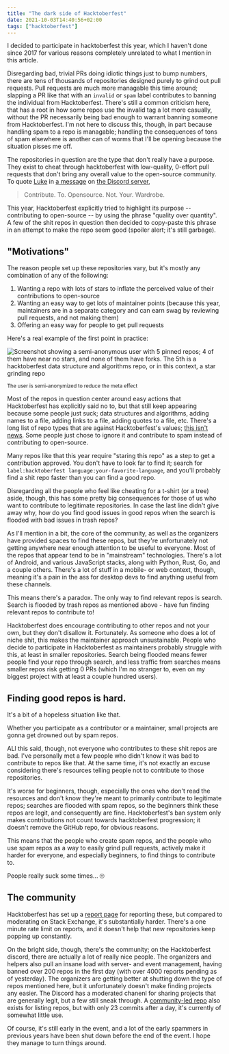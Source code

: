 ```yaml
---
title: "The dark side of Hacktoberfest"
date: 2021-10-03T14:40:56+02:00
tags: ["hacktoberfest"]
---
```


I decided to participate in hacktoberfest this year, which I haven't done since 2017 for various reasons completely unrelated to what I mention in this article.

Disregarding bad, trivial PRs doing idiotic things just to bump numbers, there are tens of thousands of repositories designed purely to grind out pull requests. Pull requests are much more managable this time around; slapping a PR like that with an `invalid` or `spam` label contributes to banning the individual from Hacktoberfest. There's still a common criticism here, that has a root in how some repos use the invalid tag a lot more casually, without the PR necessarily being bad enough to warrant banning someone from Hacktoberfest. I'm not here to discuss this, though, in part because handling spam to a repo is managable; handling the consequences of tons of spam elsewhere is another can of worms that I'll be opening because the situation pisses me off.

The repositories in question are the type that don't really have a purpose. They exist to cheat through hacktoberfest with low-quality, 0-effort pull requests that don't bring any overall value to the open-source community. To quote [Luke](https://github.com/lukeocodes) in [a message](https://discord.com/channels/720788516837261322/735506302784110652/893475002920361994) on [the Discord server](//discord.gg/hacktoberfest),

> Contribute. To. Opensource. Not. Your. Wardrobe.

This year, Hacktoberfest explicitly tried to highlight its purpose -- contributing to open-source -- by using the phrase "quality over quantity". A few of the shit repos in question then decided to copy-paste this phrase in an attempt to make the repo seem good (spoiler alert; it's still garbage).

## "Motivations"

The reason people set up these repositories vary, but it's mostly any combination of any of the following:

1. Wanting a repo with lots of stars to inflate the perceived value of their contributions to open-source
2. Wanting an easy way to get lots of maintainer points (because this year, maintainers are in a separate category and can earn swag by reviewing pull requests, and not making them)
3. Offering an easy way for people to get pull requests

Here's a real example of the first point in practice:

![Screenshot showing a semi-anonymous user with 5 pinned repos; 4 of them have near no stars, and none of them have forks. The 5th is a hacktoberfest data structure and algorithms repo, or in this context, a star grinding repo](/img/hacktoberfest_inflation_example.png)

<sub>The user is semi-anonymized to reduce the meta effect</sub>

Most of the repos in question center around easy actions that Hacktoberfest has explicitly said no to, but that still keep appearing because some people just suck; data structures and algorithms, adding names to a file, adding links to a file, adding quotes to a file, etc. There's a long list of repo types that are against Hacktoberfest's values; [this isn't news](https://hacktoberfest.digitalocean.com/resources). Some people just chose to ignore it and contribute to spam instead of contributing to open-source.

Many repos like that this year require "staring this repo" as a step to get a contribution approved. You don't have to look far to find it; search for `label:hacktoberfest language:your-favorite-language`, and you'll probably find a shit repo faster than you can find a good repo.

Disregarding all the people who feel like cheating for a t-shirt (or a tree) aside, though, this has some pretty big consequences for those of us who want to contribute to legitimate repositories. In case the last line didn't give away why, how do you find good issues in good repos when the search is flooded with bad issues in trash repos?

As I'll mention in a bit, the core of the community, as well as the organizers have provided spaces to find these repos, but they're unfortunately not getting anywhere near enough attention to be useful to everyone. Most of the repos that appear tend to be in "mainstream" technologies. There's a lot of Android, and various JavaScript stacks, along with Python, Rust, Go, and a couple others. There's a lot of stuff in a mobile- or web context, though, meaning it's a pain in the ass for desktop devs to find anything useful from these channels.

This means there's a paradox. The only way to find relevant repos is search. Search is flooded by trash repos as mentioned above - have fun finding relevant repos to contribute to!

Hacktoberfest does encourage contributing to other repos and not your own, but they don't disallow it. Fortunately. As someone who does a lot of niche shit, this makes the maintainer approach unsustainable. People who decide to participate in Hacktoberfest as maintainers probably struggle with this, at least in smaller repositories. Search being flooded means fewer people find your repo through search, and less traffic from searches means smaller repos risk getting 0 PRs (which I'm no stranger to, even on my biggest project with at least a couple hundred users).

## Finding good repos is hard.

It's a bit of a hopeless situation like that.

Whether you participate as a contributor or a maintainer, small projects are gonna get drowned out by spam repos.

ALl this said, though, not everyone who contributes to these shit repos are bad. I've personally met a few people who didn't know it was bad to contribute to repos like that. At the same time, it's not exactly an excuse considering there's resources telling people not to contribute to those repositories.

It's worse for beginners, though, especially the ones who don't read the resources and don't know they're meant to primarily contribute to legitimate repos; searches are flooded with spam repos, so the beginners think these repos are legit, and consequently are fine. Hacktoberfest's ban system only makes contributions not count towards hacktoberfest progression; it doesn't remove the GitHub repo, for obvious reasons.

This means that the people who create spam repos, and the people who use spam repos as a way to easily grind pull requests, actively make it harder for everyone, and especially beginners, to find things to contribute to.

People really suck some times... 🙄

## The community

Hacktoberfest has set up a [report page](https://hacktoberfest.digitalocean.com/report) for reporting these, but compared to moderating on Stack Exchange, it's substantially harder. There's a one minute rate limit on reports, and it doesn't help that new repositories keep popping up constantly.

On the bright side, though, there's the community; on the Hacktoberfest discord, there are actually a lot of really nice people. The organizers and helpers also pull an insane load with server- and event management, having banned over 200 repos in the first day (with over 4000 reports pending as of yesterday). The organizers are getting better at shutting down the type of repos mentioned here, but it unfortunately doesn't make finding projects any easier. The Discord has a moderated chanenl for sharing projects that are generally legit, but a few still sneak through. A [community-led repo](https://github.com/TheLastProject/Hacktoberfest-2021-legit) also exists for listing repos, but with only 23 commits after a day, it's currently of somewhat little use.

Of course, it's still early in the event, and a lot of the early spammers in previous years have been shut down before the end of the event. I hope they manage to turn things around.
